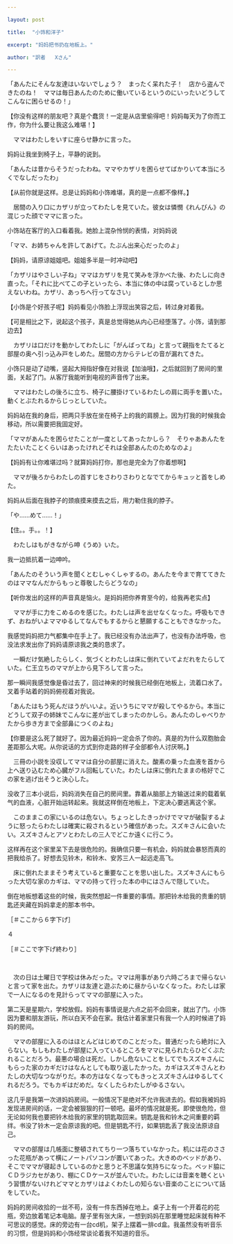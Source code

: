 ```yaml
---

layout: post

title:  "小饰和洋子"

excerpt: "妈妈把书扔在地板上。"

author: "訳者   Xさん"

---
```


「あんたにそんな友達はいないでしょう？　まったく呆れた子！　店から盗んできたのね！　ママは毎日あんたのために働いているというのにいったいどうしてこんなに困らせるの！」

【你没有这样的朋友吧？真是个蠢货！一定是从店里偷得吧！妈妈每天为了你而工作，你为什么要让我这么难堪！】

　ママはわたしをいすに座らせ静かに言った。

妈妈让我坐到椅子上，平静的说到。

「あんたは昔からそうだったわね。ママやカザリを困らせてばかりいて本当にろくでなしだったわ」

【从前你就是这样。总是让妈妈和小饰难堪，真的是一点都不像样。】

　居間の入り口にカザリが立ってわたしを見ていた。彼女は憐憫《れんびん》の混じった顔でママに言った。

小饰站在客厅的入口看着我。她脸上混杂怜悯的表情，对妈妈说

「ママ、お姉ちゃんを許してあげて。たぶん出来心だったのよ」

【妈妈，请原谅姐姐吧。姐姐多半是一时冲动吧】

「カザリはやさしい子ね」ママはカザリを見て笑みを浮かべた後、わたしに向き直った。「それに比べてこの子といったら、本当に体の中は腐っているとしか思えないわね。カザリ、あっちへ行ってなさい」

【小饰是个好孩子呢】妈妈看见小饰脸上浮现出笑容之后，转过身对着我。

【可是相比之下，说起这个孩子，真是总觉得她从内心已经堕落了。小饰，请到那边去】

　カザリは口だけを動かしてわたしに「がんばってね」と言って親指をたてると部屋の奥へ引っ込み戸をしめた。居間の方からテレビの音が漏れてきた。

小饰只是动了动嘴，竖起大拇指好像在对我说【加油哦】，之后就回到了房间的里面，关起了门。从客厅我能听到电视的声音传了出来。

　ママはわたしの後ろに立ち、椅子に腰掛けているわたしの肩に両手を置いた。動くとぶたれるからじっとしていた。

妈妈站在我的身后，把两只手放在坐在椅子上的我的肩膀上。因为打我的时候我会移动，所以需要把我固定好。

「ママがあんたを困らせたことが一度としてあったかしら？　そりゃああんたをたたいたことくらいはあったけれどそれは全部あんたのためなのよ」

【妈妈有让你难堪过吗？就算妈妈打你，那也是完全为了你着想啊】

　ママが後ろからわたしの首すじをさわりさわりとなでてからキュッと首をしめた。

妈妈从后面在我脖子的颈痕摸来摸去之后，用力勒住我的脖子。

「や……めて……！」

【住。。手。。！】

　わたしはもがきながら呻《うめ》いた。

我一边抵抗着一边呻吟。

「あんたのそういう声を聞くとむしゃくしゃするの。あんたを今まで育ててきたのはママなんだからもっと尊敬したらどうなの」

【听你发出的这样的声音真是恼火。是妈妈把你养育至今的，给我再老实点】

　ママが手に力をこめるのを感じた。わたしは声を出せなくなった。呼吸もできず、おねがいよママゆるしてなんでもするからと懇願することもできなかった。

我感觉妈妈把力气都集中在手上了。我已经没有办法出声了，也没有办法呼吸，也没法求发出你了妈妈请原谅我之类的恳求了。

　一瞬だけ気絶したらしく、気づくとわたしは床に倒れていてよだれをたらしていた。仁王立ちのママが上から見下ろして言った。

那一瞬间我感觉像是昏过去了，回过神来的时候我已经倒在地板上，流着口水了。叉着手站着的妈妈俯视着对我说。

「あんたはもう死んだほうがいいよ。近いうちにママが殺してやるから。本当にどうして双子の姉妹でこんなに差が出てしまったのかしら。あんたのしゃべりかたから歩き方まで全部鼻につくのよね」

【你要是这么死了就好了。因为最近妈妈一定会杀了你的。真是的为什么双胞胎会差距那么大呢。从你说话的方式到你走路的样子全部都令人讨厌啊。】

　三冊の小説を没収してママは自分の部屋に消えた。酸素の乗った血液を首から上へ送り込むため心臓がフル回転していた。わたしは床に倒れたままの格好でこの家を逃げ出そうと決心した。

没收了三本小说后，妈妈消失在自己的房间里。靠着从脑部上方输送过来的载着氧气的血液，心脏开始运转起来。我就这样倒在地板上，下定决心要逃离这个家。

　このままこの家にいるのは危ない。ちょっとしたきっかけでママが破裂するように怒ったらわたしは確実に殺されるという確信があった。スズキさんに会いたい。スズキさんとアソとわたしの三人でどこか遠くに行こう。

这样再在这个家里呆下去是很危险的。我确信只要一有机会，妈妈就会暴怒而真的把我给杀了。好想去见铃木，和铃木、安苏三人一起远走高飞。

　床に倒れたままそう考えていると重要なことを思い出した。スズキさんにもらった大切な家のカギは、ママの持って行った本の中にはさんで隠していた。

倒在地板想着这些的时候，我突然想起一件重要的事情。那把铃木给我的贵重的钥匙还夹藏在妈妈拿走的那本书中。

［＃ここから６字下げ］

４

［＃ここで字下げ終わり］

 

　次の日は土曜日で学校は休みだった。ママは用事があり六時ごろまで帰らないと言って家を出た。カザリは友達と遊ぶために昼からいなくなった。わたしは家で一人になるのを見計らってママの部屋に入った。

第二天是星期六，学校放假。妈妈有事情说是六点之前不会回来，就出了门。小饰因为要和朋友游玩，所以白天不会在家。我估计着家里只有我一个人的时候进了妈妈的房间。

　ママの部屋に入るのはほとんどはじめてのことだった。普通だったら絶対に入らない。もしもわたしが部屋に入っているところをママに見られたらひどくぶたれることだろう。最悪の場合は死だ。しかし危ないことをしてでもスズキさんにもらった家のカギだけはなんとしても取り返したかった。カギはスズキさんとわたしの大切なつながりだ。本の方はなくなってもきっとスズキさんはゆるしてくれるだろう。でもカギはだめだ。なくしたらわたしがゆるさない。

这几乎是我第一次进妈妈房间。一般情况下是绝对不允许我进去的。假如我被妈妈发现进房间的话，一定会被狠狠的打一顿吧。最坏的情况就是死。即使很危险，但无论如何我也要把铃木给我的家里的钥匙取回来。钥匙是我和铃木之间重要的羁绊。书没了铃木一定会原谅我的吧。但是钥匙不行，如果钥匙丢了我没法原谅自己。

　ママの部屋は几帳面に整頓されてちり一つ落ちていなかった。机には花のささった花瓶があって横にノートパソコンが置いてあった。大きめのベッドがあり、そこでママが寝起きしているのかと思うと不思議な気持ちになった。ベッド脇にＣＤラジカセがあり、棚にＣＤケースが並んでいた。わたしには音楽を聴くという習慣がないけれどママとカザリはよくわたしの知らない音楽のことについて話をしていた。

妈妈的房间收拾的一丝不苟，没有一件东西掉在地上。桌子上有一个开着花的花瓶，旁边放着笔记本电脑。屋子里有张大床，一想到妈妈在那里睡觉起床就有种不可思议的感觉。床的旁边有一台cd机，架子上摆着一排cd盒。我虽然没有听音乐的习惯，但是妈妈和小饰经常谈论着我不知道的音乐。
